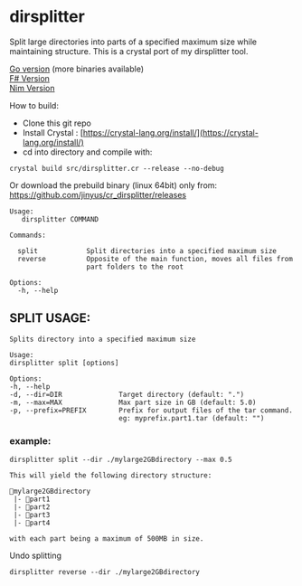 # dirsplitter
Split large directories into parts of a specified maximum size while maintaining structure. This is a crystal port of my dirsplitter tool.

[Go version](https://github.com/jinyus/dirsplitter) (more binaries available)<br>
[F# Version](https://github.com/jinyus/fs_dirsplitter)<br>
[Nim Version](https://github.com/jinyus/nim_dirsplitter)

How to build:  
- Clone this git repo  
- Install Crystal : [https://crystal-lang.org/install/](https://crystal-lang.org/install/)
- cd into directory and compile with: 
```
crystal build src/dirsplitter.cr --release --no-debug
```

Or download the prebuild binary (linux 64bit) only from: https://github.com/jinyus/cr_dirsplitter/releases


```text
Usage:
   dirsplitter COMMAND

Commands:

  split            Split directories into a specified maximum size
  reverse          Opposite of the main function, moves all files from     
                   part folders to the root

Options:
  -h, --help
  ```
  ## SPLIT USAGE:
  
  ```text
  Splits directory into a specified maximum size

Usage:
  dirsplitter split [options] 

Options:
  -h, --help
  -d, --dir=DIR              Target directory (default: ".")
  -m, --max=MAX              Max part size in GB (default: 5.0)
  -p, --prefix=PREFIX        Prefix for output files of the tar command. 
                             eg: myprefix.part1.tar (default: "")
 ```
  
### example: 
```text
dirsplitter split --dir ./mylarge2GBdirectory --max 0.5

This will yield the following directory structure:

📂mylarge2GBdirectory
 |- 📂part1
 |- 📂part2
 |- 📂part3
 |- 📂part4

with each part being a maximum of 500MB in size.

```

Undo splitting
```
dirsplitter reverse --dir ./mylarge2GBdirectory

```
